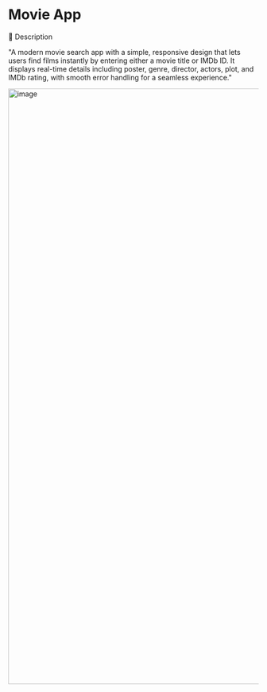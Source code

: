 # Movie App

📍 Description

"A modern movie search app with a simple, responsive design that lets users find films instantly by entering either a movie title or IMDb ID. It displays real-time details including poster, genre, director, actors, plot, and IMDb rating, with smooth error handling for a seamless experience."

<img width="989" height="1198" alt="image" src="https://github.com/user-attachments/assets/c8b43a35-f10f-4b66-b785-7f83a53b2db7" />


